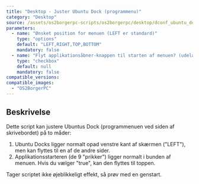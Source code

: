 ```yaml
---
title: "Desktop - Juster Ubuntu Dock (programmenu)"
category: "Desktop"
source: /assets/os2borgerpc-scripts/os2borgerpc/desktop/dconf_ubuntu_dock_adjust.sh
parameters:
  - name: "Ønsket position for menuen (LEFT er standard)"
    type: "options"
    default: "LEFT,RIGHT,TOP,BOTTOM"
    mandatory: false
  - name: "Flyt applikationsåbner-knappen til starten af menuen? (udeladt hak er standard)"
    type: "checkbox"
    default: null
    mandatory: false
compatible_versions:
compatible_images:
  - "OS2BorgerPC"
---
```


## Beskrivelse
Dette script kan justere Ubuntus Dock (programmenuen ved siden af skrivebordet) på to måder:

1. Ubuntu Docks ligger normalt opad venstre kant af skærmen ("LEFT"), men kan flyttes til en af de andre sider.
2. Applikationsstarteren (de 9 "prikker") ligger normalt i bunden af menuen. Hvis du vælger "true", kan den flyttes til toppen.

Tager scriptet ikke øjeblikkeligt effekt, så prøv med en genstart.